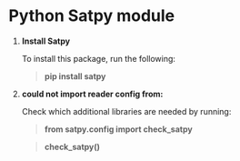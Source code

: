 # Python Satpy module

1. **Install Satpy**

   To install this package, run the following:
  
   > **pip install satpy**
   
  
   
1. **could not import reader config from:**

   Check which additional libraries are needed by running:
    
   > **from satpy.config import check_satpy**

   > **check_satpy()**